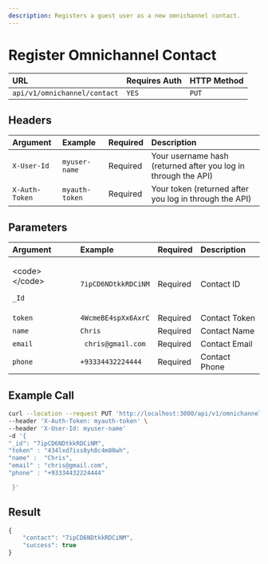 ```yaml
---
description: Registers a guest user as a new omnichannel contact.
---
```


# Register Omnichannel Contact

| URL | Requires Auth | HTTP Method |
| :--- | :--- | :--- |
| `api/v1/omnichannel/contact` | `YES` | `PUT` |

## Headers

| Argument | Example | Required | Description |
| :--- | :--- | :--- | :--- |
| `X-User-Id` | `myuser-name` | Required | Your username hash \(returned after you log in through the API\) |
| `X-Auth-Token` | `myauth-token` | Required | Your token \(returned after you log in through the API\) |

## Parameters

<table>
  <thead>
    <tr>
      <th style="text-align:left">Argument</th>
      <th style="text-align:left">Example</th>
      <th style="text-align:left">Required</th>
      <th style="text-align:left">Description</th>
    </tr>
  </thead>
  <tbody>
    <tr>
      <td style="text-align:left">
        <p>&lt;code&gt;&lt;/code&gt;</p>
        <p><code>_Id</code>
        </p>
      </td>
      <td style="text-align:left"><code>7ipCD6NDtkkRDCiNM</code>
      </td>
      <td style="text-align:left">Required</td>
      <td style="text-align:left">Contact ID</td>
    </tr>
    <tr>
      <td style="text-align:left"><code>token</code>
      </td>
      <td style="text-align:left"><code>4WcmeBE4spXx6AxrC</code>
      </td>
      <td style="text-align:left">Required</td>
      <td style="text-align:left">Contact Token</td>
    </tr>
    <tr>
      <td style="text-align:left"><code>name</code>
      </td>
      <td style="text-align:left"><code>Chris</code>
      </td>
      <td style="text-align:left">Required</td>
      <td style="text-align:left">Contact Name</td>
    </tr>
    <tr>
      <td style="text-align:left"><code>email</code>
      </td>
      <td style="text-align:left"><code> chris@gmail.com</code>
      </td>
      <td style="text-align:left">Required</td>
      <td style="text-align:left">Contact Email</td>
    </tr>
    <tr>
      <td style="text-align:left"><code>phone</code>
      </td>
      <td style="text-align:left"><code>+93334432224444</code>
      </td>
      <td style="text-align:left">Required</td>
      <td style="text-align:left">Contact Phone</td>
    </tr>
  </tbody>
</table>

## Example Call

```bash
curl --location --request PUT 'http://localhost:3000/api/v1/omnichannel/contact'\
--header 'X-Auth-Token: myauth-token' \
--header 'X-User-Id: myuser-name'
-d '{
"_id": "7ipCD6NDtkkRDCiNM",
"token" : "434lxd7iss8yh8c4m80wh",
"name" :  "Chris",
"email" : "chris@gmail.com",
"phone" : "+93334432224444"

 }'
```

## Result

```javascript
{
    "contact": "7ipCD6NDtkkRDCiNM",
    "success": true
}
```

